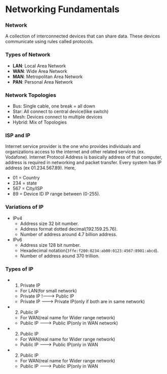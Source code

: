 # Networking Fundamentals

### Network
A collection of interconnected devices that can share data. These devices communicate using rules called protocols.

### Types of Network
- **LAN**: Local Area Network
- **WAN**: Wide Area Network
- **MAN**: Metropolitan Area Network
- **PAN**: Personal Area Network

### Network Topologies
- Bus: Single cable, one break = all down
- Star: All connect to central device(like switch)
- Mesh: Devices connect to multiple devices
- Hybrid: Mix of Topologies

### ISP and IP
Internet service provider is the one who provides individuals and organizations access to the internet and other related services (ex. Vodafone). Internet Protocol Address is basically address of that computer, address is required in networking and packet transfer. Every system has IP address (ex 01.234.567.89).
Here, 
- 01 = Country
- 234 = state
- 567 = City/ISP
- 89 = Device ID
IP range between (0-255).

### Variations of IP
- IPv4
    - Address size 32 bit number.
    - Address format dotted decimal(192.159.25.76).
    - Number of address around 4.7 billion address.
- IPv6
    - Address size 128 bit number.
    - Hexadecimal notation(`3ffe:f200:0234:ab00:0123:4567:8901:abcd`).
    - Number of address aound 370 trillion.
 
### Types of IP
- 1. Private IP
  - For LAN(for small network)
  - Private IP !---> Public IP
  - Private IP ---> Private IP(only if both are in same network)
    
- 2. Public IP
  - For WAN(real name for Wider range network)
  - Public IP ---> Public IP(only in WAN network)

- 2. Public IP
  - For WAN(real name for Wider range network)
  - Public IP ---> Public IP(only in WAN
 
- 2. Public IP
  - For WAN(real name for Wider range network)
  - Public IP ---> Public IP(only in WAN 
